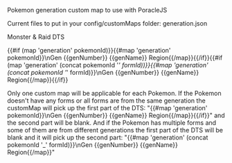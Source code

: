Pokemon generation custom map to use with PoracleJS

Current files to put in your config/customMaps folder: generation.json

Monster & Raid DTS

{{#if (map 'generation' pokemonId)}}{{#map 'generation' pokemonId}}\nGen {{genNumber}} {{genName}} Region{{/map}}{{/if}}{{#if (map 'generation' (concat pokemonId '_' formId))}}{{#map 'generation' (concat pokemonId '_' formId)}}\nGen {{genNumber}} {{genName}} Region{{/map}}{{/if}}

Only one custom map will be applicable for each Pokemon. If the Pokemon doesn't have any forms or all forms are from the same generation the customMap will pick up the first part of the DTS: "{{#map 'generation' pokemonId}}\nGen {{genNumber}} {{genName}} Region{{/map}}{{/if}}" and the second part will be blank. And if the Pokemon has multiple forms and some of them are from different generations the first part of the DTS will be blank and it will pick up the second part: "{{#map 'generation' (concat pokemonId '_' formId)}}\nGen {{genNumber}} {{genName}} Region{{/map}}"

